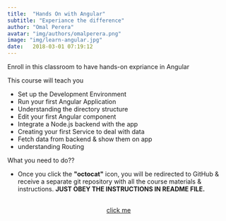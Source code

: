 ```yaml
---
title:  "Hands On with Angular"
subtitle: "Experiance the difference"
author: "Omal Perera"
avatar: "img/authors/omalperera.png"
image: "img/learn-angular.jpg"
date:   2018-03-01 07:19:12
---
```


Enroll in this classroom to have hands-on expriance in Angular

This course will teach you 
* Set up the Development Environment
* Run your first Angular Application
* Understanding the directory structure
* Edit your first Angular component
* Integrate a Node.js backend with the app
* Creating your first Service to deal with data
* Fetch data from backend & show them on app
* understanding Routing

What you need to do??
- Once you click the **"octocat"** icon, you will be redirected to GitHub & receive a separate git repository with all the course materials & instructions. 
**JUST OBEY THE INSTRUCTIONS IN README FILE.**


<center><a href="https://classroom.github.com/a/AnUeARcp"><i class="fa fa-github fa-5x"></i><br>click me</a></center>

